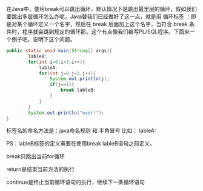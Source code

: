 在Java中，使用break可以跳出循环，默认情况下是跳出最里层的循环，假如我们要跳出多层循环怎么办呢，Java替我们已经做好了这一点，就是用 循环标签 ：即是对某个循环定义一个名字，然后在 break 后面加上这个名字，当符合 break 条件时，程序就会跳到规定的循环那。这个有点像我们编写PL/SQL程序。下面来一个例子吧，说明下这个问题。

```java
public static void main(String[] args){
		lableB:
		for(int i=0;i<3;i++){
			lableA:
			for(int j=0;j<3;j++){
				System.out.println(j);
				if(j==1){
					break lableB;
				}
			}
		}		
		System.out.println("over!");
}
```


 标签名的命名方法是：java命名规则 和 半角冒号  比如： lableA: 

PS：lableB标签的定义需要在使用break lableB语句之前定义。

break只跳出当前for循环

return是结束当前方法的执行

continue是终止当前循环语句的执行，继续下一条循环语句